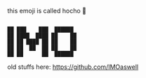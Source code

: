 this emoji is called hocho 🔪
```

██ ███    ███  ██████ 
██ ████  ████ ██    ██
██ ██ ████ ██ ██    ██
██ ██  ██  ██ ██    ██
██ ██      ██  ██████  
```
old stuffs here: https://github.com/IMOaswell
